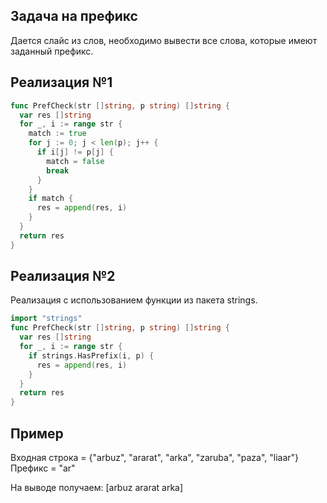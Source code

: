 ## Задача на префикс

Дается слайс из слов, необходимо вывести все слова, которые имеют заданный префикс.

## Реализация №1

```go
func PrefCheck(str []string, p string) []string {
  var res []string
  for _, i := range str {
    match := true
    for j := 0; j < len(p); j++ {
      if i[j] != p[j] {
        match = false
        break
      }
    }
    if match {
      res = append(res, i)
    }
  }
  return res
}
```

## Реализация №2

Реализация с использованием функции из пакета strings. 

```go
import "strings"
func PrefCheck(str []string, p string) []string {
  var res []string
  for _, i := range str {
    if strings.HasPrefix(i, p) {
      res = append(res, i)
    }
  }
  return res
}
```

## Пример
Входная строка = {"arbuz", "ararat", "arka", "zaruba", "paza", "liaar"}
Префикс = "ar"

На выводе получаем: [arbuz ararat arka]
